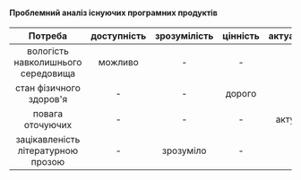 
#### Проблемний аналіз існуючих програмних продуктів
|             Потреба                | доступність | зрозумілість | цінність | актуальність |
|:----------------------------------:|:-----------:|:------------:|:--------:|:------------:|
|  вологість навколишнього середовища|   можливо   |      -       |    -     |      -       |
|      стан фізичного здоров'я       |      -      |      -       |  дорого  |      -       |
|          повага оточуючих          |      -      |      -       |    -     |  актуально   |
| зацікавленість літературною прозою |      -      |   зрозуміло  |    -     |      -       |
